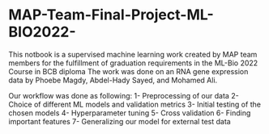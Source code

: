 # MAP-Team-Final-Project-ML-BIO2022-
This notbook is a supervised machine learning work created by MAP team members for the fulfillment of graduation requirements in the ML-Bio 2022 Course in BCB diploma
The work was done on an RNA gene expression data by Phoebe Magdy, Abdel-Hady Sayed, and Mohamed Ali.

Our workflow was done as following:
1- Preprocessing of our data
2- Choice of different ML models and validation metrics
3- Initial testing of the chosen models
4- Hyperparameter tuning
5- Cross validation
6- Finding important features
7- Generalizing our model for external test data

